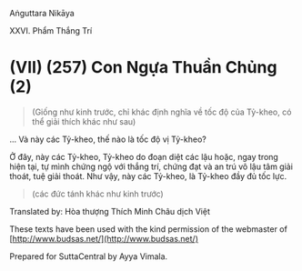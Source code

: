  

Aṅguttara Nikāya

XXVI. Phẩm Thắng Trí

# (VII) (257) Con Ngựa Thuần Chủng (2)

> (Giống như kinh trước, chỉ khác định nghĩa về tốc độ của Tỷ-kheo, có thể giải thích khác như sau)

... Và này các Tỷ-kheo, thế nào là tốc độ vị Tỷ-kheo?

Ở đây, này các Tỷ-kheo, Tỷ-kheo do đoạn diệt các lậu hoặc, ngay trong hiện tại, tự mình chứng ngộ với thắng trí, chứng đạt và an trú vô lậu tâm giải thoát, tuệ giải thoát. Như vậy, này các Tỷ-kheo, là Tỷ-kheo đầy đủ tốc lực.

> (các đức tánh khác như kinh trước)

Translated by: Hòa thượng Thích Minh Châu dịch Việt

These texts have been used with the kind permission of the webmaster of [http://www.budsas.net/](http://www.budsas.net/)

Prepared for SuttaCentral by Ayya Vimala.